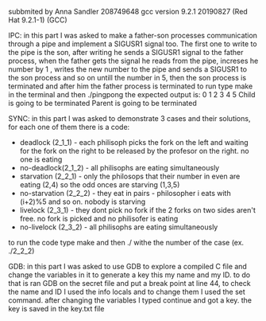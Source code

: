 subbmited by Anna Sandler 208749648
gcc version 9.2.1 20190827 (Red Hat 9.2.1-1) (GCC)

IPC:
in this part I was asked to make a father-son processes communication through a pipe and implement a SIGUSR1 signal too.
The first one to write to the pipe is the son, after writing he sends a SIGUSR1 signal to the father process, when the father gets the signal
he reads from the pipe, increses he number by 1 , writes the new number to the pipe and sends a SIGUSR1 to the son process
and so on untill the number in 5, then the son process is terminated and after him the father process is terminated
to run type make in the terminal and then ./pingpong
the expected output is:
0
1
2
3
4
5
Child is going to be terminated
Parent is going to be terminated

SYNC:
in this part I was asked to demonstrate 3 cases and their solutions, for each one of them there is a code:
- deadlock (2_1_1) - each philisoph picks the fork on the left and waiting for the fork on the right to be
released by the profesor on the right. no one is eating
- no-deadlock(2_1_2) - all philisophs are eating simultaneously
- starvation (2_2_1) - only the philosops that their number in even are eating (2,4) so the odd onces are starving (1,3,5)
- no-starvation (2_2_2) - they eat in pairs - philosopher i eats with (i+2)%5 and so on. nobody is starving
- livelock (2_3_1) - they dont pick no fork if the 2 forks on two sides aren't free. no fork is picked and no philisofer is eating
- no-livelock (2_3_2) - all philisophs are eating simultaneously

to run the code type make and then ./ withe the number of the case (ex. ./2_2_2)

GDB:
in this part I was asked to use GDB to explore a compiled C file and change the variables in it to
generate a key this my name and my ID.
to do that is ran GDB on the secret file and put a break point at line 44, to check the name and ID I used the info
locals and to change them I used the set command. after changing the variables I typed continue and got a key. the key
is saved in the key.txt file
